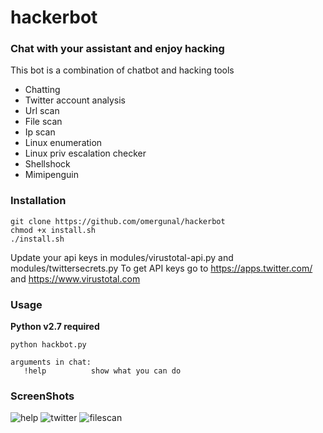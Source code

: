 # hackerbot
### Chat with your assistant and enjoy hacking
This bot is a combination of chatbot and hacking tools
* Chatting
* Twitter account analysis
* Url scan
* File scan
* Ip scan
* Linux enumeration
* Linux priv escalation checker
* Shellshock
* Mimipenguin

### Installation
```
git clone https://github.com/omergunal/hackerbot
chmod +x install.sh
./install.sh
```
 Update your api keys in modules/virustotal-api.py and modules/twittersecrets.py 
 To get API keys go to https://apps.twitter.com/ and https://www.virustotal.com
 
 ### Usage
 **Python v2.7 required**
 
 ```
 python hackbot.py
 
 arguments in chat:
    !help          show what you can do
```

### ScreenShots
![help](https://github.com/omergunal/hackerbot/blob/master/img/11.png)
![twitter](https://github.com/omergunal/hackerbot/blob/master/img/22.png)
![filescan](https://github.com/omergunal/hackerbot/blob/master/img/33.png)
